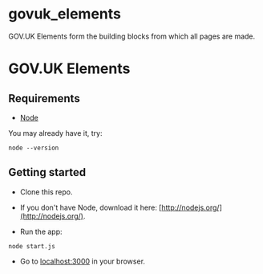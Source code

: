 govuk_elements
==============

GOV.UK Elements form the building blocks from which all pages are made.

# GOV.UK Elements


## Requirements

* [Node](http://nodejs.org/)

You may already have it, try:

```
node --version
```

## Getting started

* Clone this repo.

* If you don't have Node, download it here: [http://nodejs.org/](http://nodejs.org/).

* Run the app:


```
node start.js
```

* Go to [localhost:3000](http://localhost:3000) in your browser.

